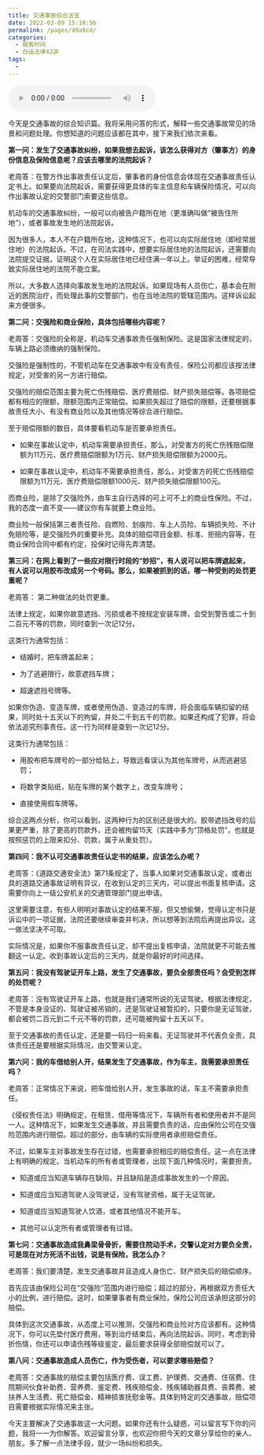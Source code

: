 ```yaml
---
title: 交通事故综合法宝
date: 2022-03-09 15:10:56
permalink: /pages/49a9cd/
categories:
  - 极客时间
  - 白话法律42讲
tags:
  - 
---
```

<audio title="40.交通事故综合法宝" src="https://static001.geekbang.org/resource/audio/e6/67/e6ec3f1404462393d9dd69f9c6ec8167.mp3" controls="controls"></audio> 
<p>今天是交通事故的综合知识篇。我将采用问答的形式，解释一些交通事故常见的场景和问题处理。你想知道的问题应该都在其中，接下来我们依次来看。</p><p><strong>第一问：发生了交通事故纠纷，如果我想去起诉，该怎么获得对方（肇事方）的身份信息及保险信息呢？应该去哪里的法院起诉？</strong></p><p>老周答：在警方作出事故责任认定后，肇事者的身份信息会体现在交通事故责任认定书上。如果要向法院起诉，需要获得更具体的车主信息和车辆保险情况，可以向作出事故认定的交警部门索要这些信息。</p><p>机动车的交通事故纠纷，一般可以向被告户籍所在地（更准确叫做“被告住所地”），或者事故发生地的法院起诉。</p><p>因为很多人，本人不在户籍所在地，这种情况下，也可以向实际居住地（即经常居住地）的法院起诉。不过，在司法实践中，想要实际居住地的法院起诉，还需要向法院提交证据，证明这个人在实际居住地已经住满一年以上。举证的困难，经常导致实际居住地的法院不能立案。</p><p>所以，大多数人选择向事故发生地的法院起诉。如果现场有人员伤亡，基本会在附近的医院治疗，而处理此事的交警部门，也在当地法院的管辖范围内。这样诉讼起来方便很多。</p><p><strong>第二问：交强险和商业保险，具体包括哪些内容呢？</strong></p><p>老周答：交强险的全称是，机动车交通事故责任强制保险。这是国家法律规定的，车辆上路必须缴纳的强制保险。</p><!-- [[[read_end]]] --><p>交强险是强制性的，不管机动车在交通事故中有没有责任，保险公司都应该按法律规定，对受害的另一方进行赔偿。</p><p>交强险的赔偿范围主要为死亡伤残赔偿、医疗费赔偿、财产损失赔偿等。各项赔偿都有相应的限额，限额范围内正常赔偿。如果损失超过了赔偿的限额，还要根据事故责任大小、有没有商业险以及其他情况等综合进行赔偿。</p><p>至于赔偿限额的数目，具体要看机动车是否要承担责任。</p><ul>
<li>
<p>如果在事故认定中，机动车需要承担责任，那么，对受害方的死亡伤残赔偿限额为11万元、医疗费赔偿限额为1万元、财产损失赔偿限额为2000元。</p>
</li>
<li>
<p>如果在事故认定中，机动车不需要承担责任，那么，对受害方的死亡伤残赔偿限额为11万元、医疗费赔偿限额1000元、财产损失赔偿限额100元。</p>
</li>
</ul><p>而商业险，是除了交强险外，由车主自行选择的可上可不上的商业性保险。不过，我的态度一直不变——建议你有车就要上商业险。</p><p>商业险一般保括第三者责任险、自燃险、划痕险、车上人员险、车辆损失险、不计免赔险等，是交强险外的重要补充。具体的赔偿项目金额、标准、拒赔内容等，在商业保险合同中都有约定，投保时记得先弄清楚。</p><p><strong>第三问：在网上看到了一些应对限行时段的“妙招”，有人说可以把车牌遮起来，有人说可以用胶布改成另一个号码。那么，如果被抓到的话，哪一种受到的处罚更重呢？</strong></p><p>老周答： 第二种做法的处罚更重。</p><p>法律上规定，如果你故意遮挡、污损或者不按规定安装车牌，会受到警告或二十到二百元不等的罚款，同时查到一次记12分。</p><p>这类行为通常包括：</p><ul>
<li>
<p>结婚时，把车牌盖起来；</p>
</li>
<li>
<p>为了逃避限行，故意遮挡车牌；</p>
</li>
<li>
<p>超速遮挡号牌等。</p>
</li>
</ul><p>如果你伪造、变造车牌，或者使用伪造、变造过的车牌，将会面临车辆扣留的结果，同时处十五天以下的拘留，并处二千到五千的罚款。如果还构成了犯罪，将会依法追究刑事责任。这一行为同样是查到一次记12分。</p><p>这类行为通常包括：</p><ul>
<li>
<p>用胶布把车牌号的一部分给贴上，导致远看误认为其他车牌号，从而逃避惩罚；</p>
</li>
<li>
<p>将数字类贴纸，贴在车牌的某个数字上，改变车牌号；</p>
</li>
<li>
<p>直接使用假车牌等。</p>
</li>
</ul><p>综合这两点分析，你可以看到，这两种行为的区别还是很大的。胶带遮挡改号的后果更严重，除了更高的罚款外，还会被拘留15天（实践中多为“顶格处罚”，也就是按照惩罚的上限来扣分、罚款，属于从重处罚）。</p><p><strong>第四问：我不认可交通事故责任认定书的结果，应该怎么办呢？</strong></p><p>老周答：《道路交通安全法》第71条规定了，当事人如果对交通事故认定，或者出具的道路交通事故证明有异议，在收到认定的三天内，可以提出书面复核申请。这需要你向上一级公安机关的交通管理部门提出申请。</p><p>这里需要注意，有些人明明对事故认定的结果不服，但又想偷懒，觉得认定书只是诉讼中的一项证据，法院还要继续审查并判决，所以想等到法院后再提出异议。这一做法坚决不可取。</p><p>实际情况是，如果你不服事故责任认定，却不提出复核申请，法院就更不可能去推翻这一认定。收到事故认定后的三天内，就是你最好的时间选择。</p><p><strong>第五问：我没有驾驶证开车上路，发生了交通事故，要负全部责任吗？会受到怎样的处罚呢？</strong></p><p>老周答：没有驾驶证开车上路，也就是我们通常所说的无证驾驶。根据法律规定，不管是本身没证的、驾驶证被吊销的，还是驾驶证被暂扣的，只要你是无证驾驶，都会被罚二百元到二千元不等的罚款，还可能被拘留十五天以下。</p><p>至于交通事故的责任认定，还是要一码归一码来看。无证驾驶并不代表负全责，具体责任还是要根据实际情况，由交警来认定。</p><p><strong>第六问：我的车借给别人开，结果发生了交通事故，作为车主，我需要承担责任吗？</strong></p><p>老周答：正常情况下来说，把车借给别人开，发生事故的话，车主不需要承担责任。</p><p>《侵权责任法》明确规定，在租赁、借用等情况下，车辆所有者和使用者并不是同一人。这种情况下，如果发生交通事故，并且需要负责的话，应由保险公司在交强险范围内进行赔偿。超过的部分，由车辆的实际使用者承担赔偿责任。</p><p>不过，如果车主对事故发生存在过错，也需要承担相应的赔偿责任。这一点在法律上有明确的规定。当机动车的所有者或管理者，出现下面几种情况时，需要担责。</p><ul>
<li>
<p>知道或应当知道车辆存在缺陷，并且缺陷是造成事故发生的一个原因。</p>
</li>
<li>
<p>知道或应当知道驾驶人没驾驶证，没有驾驶资格，属于无证驾驶。</p>
</li>
<li>
<p>知道或应当知道驾驶人饮酒，或者其他情况不能开车。</p>
</li>
<li>
<p>其他可以认定所有者或管理者有过错。</p>
</li>
</ul><p><strong>第七问：交通事故造成我鼻梁骨骨折，需要住院动手术，交警认定对方要负全责，可是现在对方死活不出钱，说是有保险，我怎么办？</strong></p><p>老周答：我们要清楚，发生交通事故并且造成人身伤亡、财产损失后的赔偿顺序。</p><p>首先应该由保险公司在“交强险”范围内进行赔偿；超过的部分，再根据双方责任大小的比例，进行赔偿。这时，如果肇事者有商业保险，保险公司应该承担这部分的赔偿。</p><p>具体到这次交通事故，从态度上可以推测，交强险和商业险对方应该都有。这种情况下，你可以先垫付医疗费用，等到治疗结束后，再向法院起诉。同时，考虑到骨折伤情，你还可以申请伤残等级鉴定，最后要求获得全部赔偿就可以了。</p><p><strong>第八问：交通事故造成人员伤亡，作为受伤者，可以要求哪些赔偿？</strong></p><p>老周答：交通事故的赔偿主要包括医疗费、误工费、护理费、交通费、住宿费、住院期间伙食补助费、营养费、鉴定费、残疾赔偿金、残疾辅助器具费、丧葬费、被扶养人生活费、死亡赔偿金、精神损害抚慰金等。具体到特定的交通事故，赔偿项目需要根据实际情况来主张。</p><p>今天主要解决了交通事故这一大问题。如果你还有什么疑惑，可以留言写下你的问题，我将一一为你解答。欢迎留言分享，也欢迎你把今天的文章分享给你的亲人、朋友。多了解一点法律手段，就少一场纠纷和损失。</p><p></p>